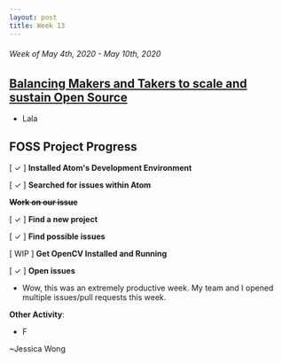 ```yaml
---
layout: post
title: Week 13
---
```


###### Week of May 4th, 2020 - May 10th, 2020 

## [Balancing Makers and Takers to scale and sustain Open Source](https://dri.es/balancing-makers-and-takers-to-scale-and-sustain-open-source)

- Lala

## FOSS Project Progress

[ ✓ ] **Installed Atom's Development Environment** 

[ ✓ ] **Searched for issues within Atom**

~~**Work on our issue**~~

[ ✓ ] **Find a new project**

[ ✓ ] **Find possible issues**

[ WIP ] **Get OpenCV Installed and Running**

[ ✓ ] **Open issues**

- Wow, this was an extremely productive week. My team and I opened multiple issues/pull requests this week.

**Other Activity**: 

- F

~Jessica Wong